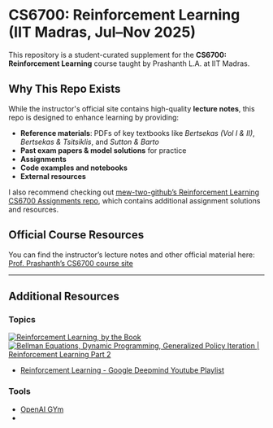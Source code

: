# CS6700: Reinforcement Learning (IIT Madras, Jul–Nov 2025)

This repository is a student-curated supplement for the **CS6700: Reinforcement Learning** course taught by Prashanth L.A. at IIT Madras.

## Why This Repo Exists

While the instructor's official site contains high-quality **lecture notes**, this repo is designed to enhance learning by providing:

- **Reference materials**: PDFs of key textbooks like *Bertsekas (Vol I & II)*, *Bertsekas & Tsitsiklis*, and *Sutton & Barto*  
- **Past exam papers & model solutions** for practice  
- **Assignments**<!-- , complete with my own attempted solutions and code implementations  -->
- **Code examples and notebooks**<!--  , including implementations of dynamic programming, Q-learning, TD methods, policy gradients (REINFORCE, PPO), etc. -->
- **External resources**

I also recommend checking out [mew-two-github’s Reinforcement Learning CS6700 Assignments repo](https://github.com/mew-two-github/Reinforcement-Learning-CS6700-Assignments/tree/master), which contains additional assignment solutions and resources.


## Official Course Resources  
You can find the instructor’s lecture notes and other official material here: [Prof. Prashanth’s CS6700 course site](https://www.cse.iitm.ac.in/~prashla/cs6700_2025.html)

---

## Additional Resources

### Topics 
[![Reinforcement Learning, by the Book](https://img.youtube.com/vi/NFo9v_yKQXA/0.jpg)](https://www.youtube.com/watch?v=NFo9v_yKQXA)
[![Bellman Equations, Dynamic Programming, Generalized Policy Iteration | Reinforcement Learning Part 2](https://img.youtube.com/vi/_j6pvGEchWU/0.jpg)](https://www.youtube.com/watch?v=_j6pvGEchWU)
- [Reinforcement Learning - Google Deepmind Youtube Playlist](https://www.youtube.com/watch?v=2pWv7GOvuf0&list=PLqYmG7hTraZDM-OYHWgPebj2MfCFzFObQ0)

### Tools

- [OpenAI GYm](https://openai.com/index/openai-gym-beta/)
- 
<!-- ## Repo Structure (Suggested) -->

<!-- NOTE: Remember to update "refs" only with textbooks already freely available or provided officially. -->
